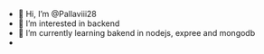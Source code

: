 - 👋 Hi, I’m @Pallaviii28
- 👀 I’m interested in backend
- 🌱 I’m currently learning bakend in nodejs, expree and mongodb
- 

<!---
Pallaviii28/Pallaviii28 is a ✨ special ✨ repository because its `README.md` (this file) appears on your GitHub profile.
You can click the Preview link to take a look at your changes.
--->
